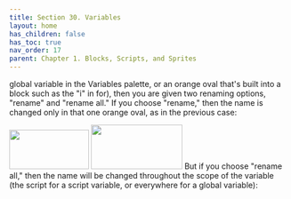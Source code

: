 ```yaml
---
title: Section 30. Variables
layout: home
has_children: false
has_toc: true
nav_order: 17
parent: Chapter 1. Blocks, Scripts, and Sprites
---
```


global variable in the Variables palette, or an orange oval that's built
into a block such as the "i" in for), then you are given two renaming
options, "rename" and "rename all." If you choose "rename," then the
name is changed only in that one orange oval, as in the previous case:

<img src="/snap-manual/assets/images/image112.png" style="width:143px; height:71px">
<img src="/snap-manual/assets/images/image113.png" style="width:164px; height:80px">
But if you choose "rename all," then the
name will be changed throughout the scope of the variable (the script
for a script variable, or everywhere for a global variable):

